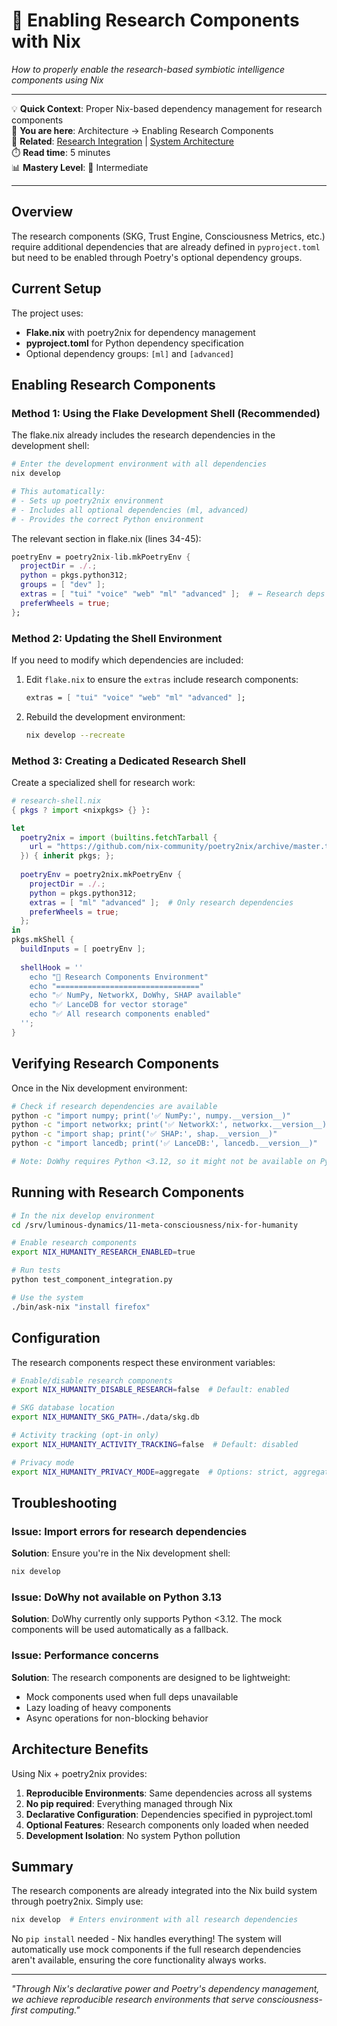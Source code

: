 # 🧬 Enabling Research Components with Nix

*How to properly enable the research-based symbiotic intelligence components using Nix*

---

💡 **Quick Context**: Proper Nix-based dependency management for research components  
📍 **You are here**: Architecture → Enabling Research Components  
🔗 **Related**: [Research Integration](./10-RESEARCH-INTEGRATION.md) | [System Architecture](./01-SYSTEM-ARCHITECTURE.md)  
⏱️ **Read time**: 5 minutes  
📊 **Mastery Level**: 🌿 Intermediate

---

## Overview

The research components (SKG, Trust Engine, Consciousness Metrics, etc.) require additional dependencies that are already defined in `pyproject.toml` but need to be enabled through Poetry's optional dependency groups.

## Current Setup

The project uses:
- **Flake.nix** with poetry2nix for dependency management
- **pyproject.toml** for Python dependency specification
- Optional dependency groups: `[ml]` and `[advanced]`

## Enabling Research Components

### Method 1: Using the Flake Development Shell (Recommended)

The flake.nix already includes the research dependencies in the development shell:

```bash
# Enter the development environment with all dependencies
nix develop

# This automatically:
# - Sets up poetry2nix environment
# - Includes all optional dependencies (ml, advanced)
# - Provides the correct Python environment
```

The relevant section in flake.nix (lines 34-45):
```nix
poetryEnv = poetry2nix-lib.mkPoetryEnv {
  projectDir = ./.;
  python = pkgs.python312;
  groups = [ "dev" ];
  extras = [ "tui" "voice" "web" "ml" "advanced" ];  # ← Research deps included!
  preferWheels = true;
};
```

### Method 2: Updating the Shell Environment

If you need to modify which dependencies are included:

1. Edit `flake.nix` to ensure the `extras` include research components:
   ```nix
   extras = [ "tui" "voice" "web" "ml" "advanced" ];
   ```

2. Rebuild the development environment:
   ```bash
   nix develop --recreate
   ```

### Method 3: Creating a Dedicated Research Shell

Create a specialized shell for research work:

```nix
# research-shell.nix
{ pkgs ? import <nixpkgs> {} }:

let
  poetry2nix = import (builtins.fetchTarball {
    url = "https://github.com/nix-community/poetry2nix/archive/master.tar.gz";
  }) { inherit pkgs; };
  
  poetryEnv = poetry2nix.mkPoetryEnv {
    projectDir = ./.;
    python = pkgs.python312;
    extras = [ "ml" "advanced" ];  # Only research dependencies
    preferWheels = true;
  };
in
pkgs.mkShell {
  buildInputs = [ poetryEnv ];
  
  shellHook = ''
    echo "🧬 Research Components Environment"
    echo "================================"
    echo "✅ NumPy, NetworkX, DoWhy, SHAP available"
    echo "✅ LanceDB for vector storage"
    echo "✅ All research components enabled"
  '';
}
```

## Verifying Research Components

Once in the Nix development environment:

```bash
# Check if research dependencies are available
python -c "import numpy; print('✅ NumPy:', numpy.__version__)"
python -c "import networkx; print('✅ NetworkX:', networkx.__version__)"
python -c "import shap; print('✅ SHAP:', shap.__version__)"
python -c "import lancedb; print('✅ LanceDB:', lancedb.__version__)"

# Note: DoWhy requires Python <3.12, so it might not be available on Python 3.13
```

## Running with Research Components

```bash
# In the nix develop environment
cd /srv/luminous-dynamics/11-meta-consciousness/nix-for-humanity

# Enable research components
export NIX_HUMANITY_RESEARCH_ENABLED=true

# Run tests
python test_component_integration.py

# Use the system
./bin/ask-nix "install firefox"
```

## Configuration

The research components respect these environment variables:

```bash
# Enable/disable research components
export NIX_HUMANITY_DISABLE_RESEARCH=false  # Default: enabled

# SKG database location
export NIX_HUMANITY_SKG_PATH=./data/skg.db

# Activity tracking (opt-in only)
export NIX_HUMANITY_ACTIVITY_TRACKING=false  # Default: disabled

# Privacy mode
export NIX_HUMANITY_PRIVACY_MODE=aggregate  # Options: strict, aggregate, full
```

## Troubleshooting

### Issue: Import errors for research dependencies

**Solution**: Ensure you're in the Nix development shell:
```bash
nix develop
```

### Issue: DoWhy not available on Python 3.13

**Solution**: DoWhy currently only supports Python <3.12. The mock components will be used automatically as a fallback.

### Issue: Performance concerns

**Solution**: The research components are designed to be lightweight:
- Mock components used when full deps unavailable
- Lazy loading of heavy components
- Async operations for non-blocking behavior

## Architecture Benefits

Using Nix + poetry2nix provides:

1. **Reproducible Environments**: Same dependencies across all systems
2. **No pip required**: Everything managed through Nix
3. **Declarative Configuration**: Dependencies specified in pyproject.toml
4. **Optional Features**: Research components only loaded when needed
5. **Development Isolation**: No system Python pollution

## Summary

The research components are already integrated into the Nix build system through poetry2nix. Simply use:

```bash
nix develop  # Enters environment with all research dependencies
```

No `pip install` needed - Nix handles everything! The system will automatically use mock components if the full research dependencies aren't available, ensuring the core functionality always works.

---

*"Through Nix's declarative power and Poetry's dependency management, we achieve reproducible research environments that serve consciousness-first computing."*